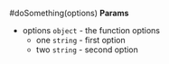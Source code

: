 <a name="doSomething"></a>
#doSomething(options)
**Params**

- options `object` - the function options  
  - one `string` - first option  
  - two `string` - second option  

